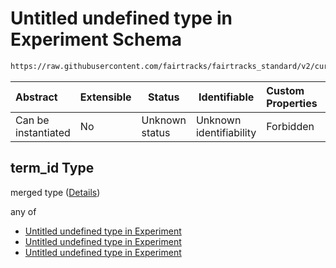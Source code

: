 # Untitled undefined type in Experiment Schema

```txt
https://raw.githubusercontent.com/fairtracks/fairtracks_standard/v2/current/json/schema/fairtracks_experiment.schema.json#/allOf/7/if/properties/technique/properties/term_id
```




| Abstract            | Extensible | Status         | Identifiable            | Custom Properties | Additional Properties | Access Restrictions | Defined In                                                                                                     |
| :------------------ | ---------- | -------------- | ----------------------- | :---------------- | --------------------- | ------------------- | -------------------------------------------------------------------------------------------------------------- |
| Can be instantiated | No         | Unknown status | Unknown identifiability | Forbidden         | Allowed               | none                | [fairtracks_experiment.schema.json\*](../json/schema/fairtracks_experiment.schema.json "open original schema") |

## term_id Type

merged type ([Details](fairtracks_experiment-allof-7-if-properties-technique-properties-term_id.md))

any of

-   [Untitled undefined type in Experiment](fairtracks_experiment-allof-7-if-properties-technique-properties-term_id-anyof-0.md "check type definition")
-   [Untitled undefined type in Experiment](fairtracks_experiment-allof-7-if-properties-technique-properties-term_id-anyof-1.md "check type definition")
-   [Untitled undefined type in Experiment](fairtracks_experiment-allof-7-if-properties-technique-properties-term_id-anyof-2.md "check type definition")
